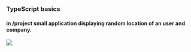 ### TypeScript basics

#### in /project small application displaying random location of an user and company. 

![](img/map.png)
